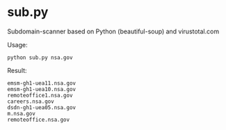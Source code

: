 # sub.py

Subdomain-scanner based on Python (beautiful-soup) and virustotal.com

Usage:

```
python sub.py nsa.gov
```

Result:

```
emsm-gh1-uea11.nsa.gov
emsm-gh1-uea10.nsa.gov
remoteoffice1.nsa.gov
careers.nsa.gov
dsdn-gh1-uea05.nsa.gov
m.nsa.gov
remoteoffice.nsa.gov
```

